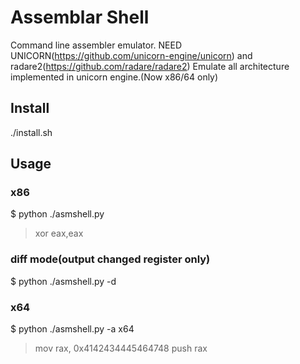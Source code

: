 # Assemblar Shell
Command line assembler emulator. NEED UNICORN(https://github.com/unicorn-engine/unicorn) and radare2(https://github.com/radare/radare2)
Emulate all architecture implemented in unicorn engine.(Now x86/64 only)

## Install
  ./install.sh
## Usage

### x86
$ python ./asmshell.py
> xor eax,eax

### diff mode(output changed register only)
$ python ./asmshell.py -d

### x64
$ python ./asmshell.py -a x64
> mov rax, 0x4142434445464748
> push rax
